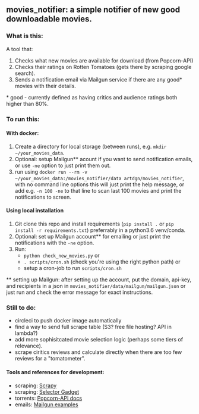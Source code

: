 ## movies_notifier: a simple notifier of new good downloadable movies.

### What is this:
A tool that:
1. Checks what new movies are available for download (from Popcorn-API)
2. Checks their ratings on Rotten Tomatoes (gets there by scraping google search).
3. Sends a notification email via Mailgun service if there are any good* movies with their details.

\* good - currently defined as having critics and audience ratings both higher than 80%.


### To run this:

#### With docker:
1. Create a directory for local storage (between runs), e.g. `mkdir ~/your_movies_data`.
2. Optional: setup Mailgun** acount if you want to send notification emails, or use `-ne` option 
    to just print them out.
3. run using `docker run --rm -v ~/your_movies_data:/movies_notifier/data artdgn/movies_notifier`, 
    with no command line options this will just print the help message, 
    or add e.g. `-n 100 -ne` to that line to scan last 100 movies and print the notifications to screen.

#### Using local installation
1. Git clone this repo and install requirements (`pip install .` or `pip install -r requirements.txt`) 
    preferrably in a python3.6 venv/conda.
2. Optional: set up Mailgun account** for emailing or just print the notifications with the `-ne` option.
3. Run:
    - `python check_new_movies.py` or 
    - `. scripts/cron.sh` (check you're using the right python path) or 
    - setup a cron-job to run `scripts/cron.sh`

\** setting up Mailgun: after setting up the account, put the domain, api-key, and recipients in a 
    json in `movies_notifier/data/mailgun/mailgun.json` or just run and check the error message for exact instructions. 


### Still to do:
* circleci to push docker image automatically
* find a way to send full scrape table (S3? free file hosting? API in lambda?)
* add more sophisitcated movie selection logic (perhaps some tiers of relevance).
* scrape ciritics reviews and calculate directly when there are too few reviews for a "tomatometer".


#### Tools and references for development:
- scraping: [Scrapy](https://docs.scrapy.org/en/latest/)
- scraping: [Selector Gadget](https://selectorgadget.com/)
- torrents: [Popcorn-API docs](https://popcornofficial.docs.apiary.io/#)
- emails: [Mailgun examples](https://documentation.mailgun.com/en/latest/api-sending.html#examples)
